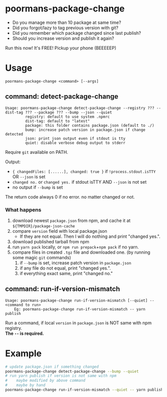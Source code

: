 # poormans-package-change

-   Do you manage more than 10 package at same time?
-   Did you forgot/lazy to tag previous version with git?
-   Did you remember which package changed since last publish?
-   Should you increase version and publish it again?

Run this now! It's FREE! Pickup your phone (BEEEEEP)

# Usage

```
poormans-package-change <command> [--args]
```

## command: detect-package-change

```
Usage: poormans-package-change detect-package-change --registry ??? --dist-tag ??? --package ??? --bump --json --quiet
         registry: default to use system .npmrc
         dist-tag: default to "latest"
         package: this folder contains package.json (default to ./)
         bump: increase patch version in package.json if change detected
		 json: print json output even if stdout is tty
		 quiet: disable verbose debug output to stderr
```

Require `git` available on PATH.

Output:

-   `{ changedFiles: [......], changed: true }` if `!process.stdout.isTTY` OR `--json` is set
-   `changed no.` or `changed yes.` if stdout isTTY AND `--json` is not set
-   no output if `--bump` is set

The return code always 0 if no error. no matter changed or not.

### What happens

1. download newest `package.json` from npm, and cache it at `${TMPDIR}/package-json-cache`
1. compare `version` field with local package.json
    - If they are not equal. Then I will do nothing and print "changed yes.".
1. download published tarball from npm
1. run `yarn pack` locally, or `npm run prepack`+`npm pack` if no yarn.
1. compare files in created `.tgz` file and downloaded one. (by running some magic `git` commands)
    1. if `--bump` is set, increase patch version in `package.json`
    2. if any file do not equal, print "changed yes.".
    3. if everything exact same, print "changed no."

## command: run-if-version-mismatch

```
Usage: poormans-package-change run-if-version-mismatch [--quiet] -- <command to run>
	Eg: poormans-package-change run-if-version-mismatch -- yarn publish
```

Run a command, if local `version` in `package.json` is NOT same with npm registry.  
**The `--` is required.**

# Example

```bash
# update package.json if something changed
poormans-package-change detect-package-change --bump --quiet
# run yarn publish if version is not same with npm
#    maybe modified by above command
#    maybe by hand
poormans-package-change run-if-version-mismatch --quiet -- yarn publish
```
